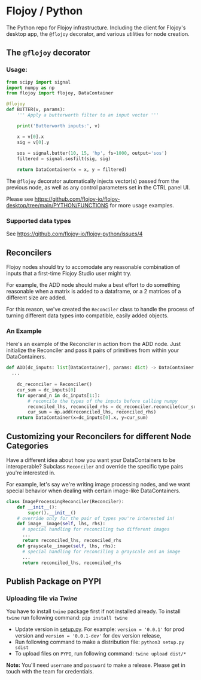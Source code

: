# Flojoy / Python 

The Python repo for Flojoy infrastructure. Including the client for Flojoy's desktop app, the `@flojoy` decorator, and various utilities for node creation.

## The `@flojoy` decorator

### Usage:

```python
from scipy import signal
import numpy as np
from flojoy import flojoy, DataContainer

@flojoy
def BUTTER(v, params):
    ''' Apply a butterworth filter to an input vector '''

    print('Butterworth inputs:', v)

    x = v[0].x
    sig = v[0].y
    
    sos = signal.butter(10, 15, 'hp', fs=1000, output='sos')
    filtered = signal.sosfilt(sig, sig)

    return DataContainer(x = x, y = filtered)
```

The `@flojoy` decorator automatically injects vector(s) passed from the previous node, as well as any control parameters set in the CTRL panel UI.

Please see https://github.com/flojoy-io/flojoy-desktop/tree/main/PYTHON/FUNCTIONS for more usage examples.

### Supported data types

See https://github.com/flojoy-io/flojoy-python/issues/4


## Reconcilers

Flojoy nodes should try to accomodate any reasonable combination of inputs that a first-time Flojoy Studio user might try.

For example, the ADD node should make a best effort to do something reasonable when a matrix is added to a dataframe, or a 2 matrices of a different size are added.

For this reason, we've created the `Reconciler` class to handle the process of turning different data types into compatible, easily added objects. 

### An Example

Here's an example of the Reconciler in action from the ADD node. Just initialize the Reconciler and pass it pairs of primitives from within your DataContainers.

```python
def ADD(dc_inputs: list[DataContainer], params: dict) -> DataContainer:
  ...
    
    dc_reconciler = Reconciler()
    cur_sum = dc_inputs[0]
    for operand_n in dc_inputs[1:]:
        # reconcile the types of the inputs before calling numpy
        reconciled_lhs, reconciled_rhs = dc_reconciler.reconcile(cur_sum.y, operand_n.y)
        cur_sum = np.add(reconciled_lhs, reconciled_rhs)
    return DataContainer(x=dc_inputs[0].x, y=cur_sum)
```

## Customizing your Reconcilers for different Node Categories

Have a different idea about how you want your DataContainers to be interoperable? Subclass `Reconciler` and override the specific type pairs you're interested in.

For example, let's say we're writing image processing nodes, and we want special behavior when dealing with certain image-like DataContainers.


```python
class ImageProcessingReconciler(Reconciler):
    def __init__():
        super().__init__()
    # override only for the pair of types you're interested in! 
    def image__image(self, lhs, rhs):
      # special handling for reconciling two different images
      ... 
      return reconciled_lhs, reconciled_rhs
    def grayscale__image(self, lhs, rhs):
      # special handling for reconciling a grayscale and an image
      ... 
      return reconciled_lhs, reconciled_rhs
```


## Publish Package on PYPI

### Uploading file via *Twine*
You have to install `twine` package first if not installed already.
To install `twine` run following command: 
  `pip install twine`
  
- Update version in [setup.py](setup.py#L5). For example: `version = '0.0.1'` for prod version and `version = '0.0.1-dev'` for dev version release,
- Run following command to make a distribution file:
  `python3 setup.py sdist`
- To upload files on `PYPI`, run following command: 
`twine upload dist/*`

**Note:** You'll need `username` and `password` to make a release. Please get in touch with the team for credentials.